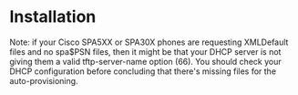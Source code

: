 # Installation

Note: if your Cisco SPA5XX or SPA30X phones are requesting XMLDefault
files and no spa$PSN files, then it might be that your DHCP server is
not giving them a valid tftp-server-name option (66). You should check
your DHCP configuration before concluding that there's missing files for
the auto-provisioning.
